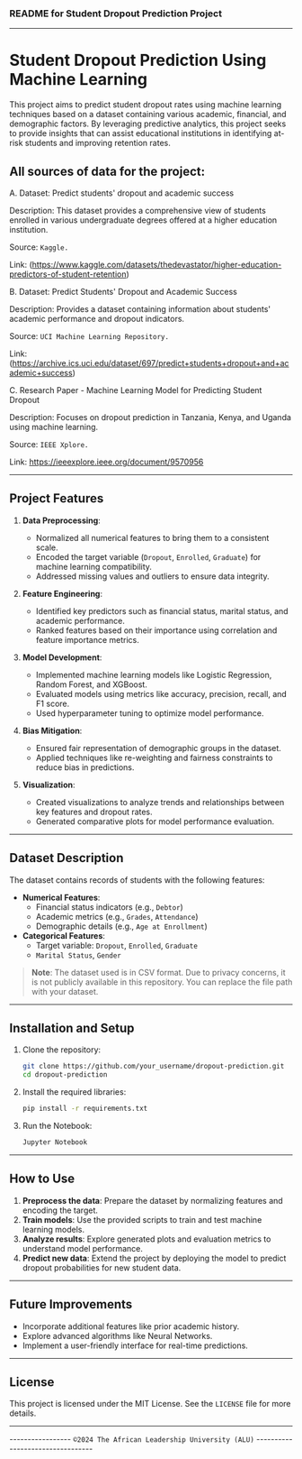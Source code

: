 ### README for Student Dropout Prediction Project

---

# **Student Dropout Prediction Using Machine Learning**

This project aims to predict student dropout rates using machine learning techniques based on a dataset containing various academic, financial, and demographic factors. By leveraging predictive analytics, this project seeks to provide insights that can assist educational institutions in identifying at-risk students and improving retention rates.

## All sources of data for the project:

A. Dataset: Predict students' dropout and academic success

Description: This dataset provides a comprehensive view of students enrolled in various undergraduate degrees offered at a higher education institution.

Source: `Kaggle.`

Link: (https://www.kaggle.com/datasets/thedevastator/higher-education-predictors-of-student-retention)

B. Dataset: Predict Students' Dropout and Academic Success

Description: Provides a dataset containing information about students' academic performance and dropout indicators.

Source: `UCI Machine Learning Repository.`

Link: (https://archive.ics.uci.edu/dataset/697/predict+students+dropout+and+academic+success)

C. Research Paper - Machine Learning Model for Predicting Student Dropout

Description: Focuses on dropout prediction in Tanzania, Kenya, and Uganda using machine learning.

Source: `IEEE Xplore.`

Link: https://ieeexplore.ieee.org/document/9570956

---

## **Project Features**

1. **Data Preprocessing**:
   - Normalized all numerical features to bring them to a consistent scale.
   - Encoded the target variable (`Dropout`, `Enrolled`, `Graduate`) for machine learning compatibility.
   - Addressed missing values and outliers to ensure data integrity.

2. **Feature Engineering**:
   - Identified key predictors such as financial status, marital status, and academic performance.
   - Ranked features based on their importance using correlation and feature importance metrics.

3. **Model Development**:
   - Implemented machine learning models like Logistic Regression, Random Forest, and XGBoost.
   - Evaluated models using metrics like accuracy, precision, recall, and F1 score.
   - Used hyperparameter tuning to optimize model performance.

4. **Bias Mitigation**:
   - Ensured fair representation of demographic groups in the dataset.
   - Applied techniques like re-weighting and fairness constraints to reduce bias in predictions.

5. **Visualization**:
   - Created visualizations to analyze trends and relationships between key features and dropout rates.
   - Generated comparative plots for model performance evaluation.

---

## **Dataset Description**

The dataset contains records of students with the following features:
- **Numerical Features**:
  - Financial status indicators (e.g., `Debtor`)
  - Academic metrics (e.g., `Grades`, `Attendance`)
  - Demographic details (e.g., `Age at Enrollment`)
- **Categorical Features**:
  - Target variable: `Dropout`, `Enrolled`, `Graduate`
  - `Marital Status`, `Gender`

> **Note**: The dataset used is in CSV format. Due to privacy concerns, it is not publicly available in this repository. You can replace the file path with your dataset.

---

## **Installation and Setup**

1. Clone the repository:
   ```bash
   git clone https://github.com/your_username/dropout-prediction.git
   cd dropout-prediction
   ```

2. Install the required libraries:
   ```bash
   pip install -r requirements.txt
   ```

3. Run the Notebook:
   ```bash
   Jupyter Notebook
   ```

---

## **How to Use**

1. **Preprocess the data**: Prepare the dataset by normalizing features and encoding the target.
2. **Train models**: Use the provided scripts to train and test machine learning models.
3. **Analyze results**: Explore generated plots and evaluation metrics to understand model performance.
4. **Predict new data**: Extend the project by deploying the model to predict dropout probabilities for new student data.

---

## **Future Improvements**

- Incorporate additional features like prior academic history.
- Explore advanced algorithms like Neural Networks.
- Implement a user-friendly interface for real-time predictions.

---

## **License**

This project is licensed under the MIT License. See the `LICENSE` file for more details.

---

 -----------------         `©2024 The African Leadership University (ALU)`      ---------------------------------
